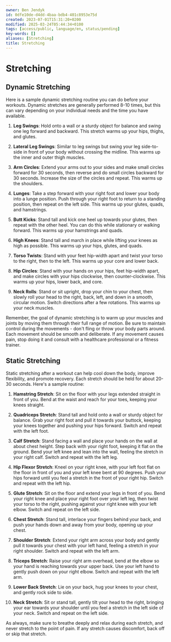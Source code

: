 ```yaml
---
owner: Ben Jendyk
id: 0dfe10de-d4dd-4baa-bdb4-401c8953e75d
created: 2023-07-01T15:31:20+0200
modified: 2025-03-24T05:44:34+0100
tags: [access/public, language/en, status/pending]
key-words: []
aliases: [Stretching]
title: Stretching
---
```


# Stretching

## Dynamic Stretching

Here is a sample dynamic stretching routine you can do before your workouts. Dynamic stretches are generally performed 8-10 times, but this can vary depending on your individual needs and the time you have available.

1. **Leg Swings**: Hold onto a wall or a sturdy object for balance and swing one leg forward and backward. This stretch warms up your hips, thighs, and glutes.

2. **Lateral Leg Swings**: Similar to leg swings but swing your leg side-to-side in front of your body without crossing the midline. This warms up the inner and outer thigh muscles.

3. **Arm Circles**: Extend your arms out to your sides and make small circles forward for 30 seconds, then reverse and do small circles backward for 30 seconds. Increase the size of the circles and repeat. This warms up the shoulders.

4. **Lunges**: Take a step forward with your right foot and lower your body into a lunge position. Push through your right foot to return to a standing position, then repeat on the left side. This warms up your glutes, quads, and hamstrings.

5. **Butt Kicks**: Stand tall and kick one heel up towards your glutes, then repeat with the other heel. You can do this while stationary or walking forward. This warms up your hamstrings and quads.

6. **High Knees**: Stand tall and march in place while lifting your knees as high as possible. This warms up your hips, glutes, and quads.

7. **Torso Twists**: Stand with your feet hip-width apart and twist your torso to the right, then to the left. This warms up your core and lower back.

8. **Hip Circles**: Stand with your hands on your hips, feet hip-width apart, and make circles with your hips clockwise, then counter-clockwise. This warms up your hips, lower back, and core.

9. **Neck Rolls**: Stand or sit upright, drop your chin to your chest, then slowly roll your head to the right, back, left, and down in a smooth, circular motion. Switch directions after a few rotations. This warms up your neck muscles.

Remember, the goal of dynamic stretching is to warm up your muscles and joints by moving them through their full range of motion. Be sure to maintain control during the movements - don't fling or throw your body parts around. Each movement should be smooth and deliberate. If any movement causes pain, stop doing it and consult with a healthcare professional or a fitness trainer.

## Static Stretching

Static stretching after a workout can help cool down the body, improve flexibility, and promote recovery. Each stretch should be held for about 20-30 seconds. Here's a sample routine:

1. **Hamstring Stretch**: Sit on the floor with your legs extended straight in front of you. Bend at the waist and reach for your toes, keeping your knees straight.

2. **Quadriceps Stretch**: Stand tall and hold onto a wall or sturdy object for balance. Grab your right foot and pull it towards your buttock, keeping your knees together and pushing your hips forward. Switch and repeat with the left foot.

3. **Calf Stretch**: Stand facing a wall and place your hands on the wall at about chest height. Step back with your right foot, keeping it flat on the ground. Bend your left knee and lean into the wall, feeling the stretch in your right calf. Switch and repeat with the left leg.

4. **Hip Flexor Stretch**: Kneel on your right knee, with your left foot flat on the floor in front of you and your left knee bent at 90 degrees. Push your hips forward until you feel a stretch in the front of your right hip. Switch and repeat with the left hip.

5. **Glute Stretch**: Sit on the floor and extend your legs in front of you. Bend your right knee and place your right foot over your left leg, then twist your torso to the right, pushing against your right knee with your left elbow. Switch and repeat on the left side.

6. **Chest Stretch**: Stand tall, interlace your fingers behind your back, and push your hands down and away from your body, opening up your chest.

7. **Shoulder Stretch**: Extend your right arm across your body and gently pull it towards your chest with your left hand, feeling a stretch in your right shoulder. Switch and repeat with the left arm.

8. **Triceps Stretch**: Raise your right arm overhead, bend at the elbow so your hand is reaching towards your upper back. Use your left hand to gently push down on your right elbow. Switch and repeat with the left arm.

9. **Lower Back Stretch**: Lie on your back, hug your knees to your chest, and gently rock side to side.

10. **Neck Stretch**: Sit or stand tall, gently tilt your head to the right, bringing your ear towards your shoulder until you feel a stretch in the left side of your neck. Switch and repeat on the left side.

As always, make sure to breathe deeply and relax during each stretch, and never stretch to the point of pain. If any stretch causes discomfort, back off or skip that stretch.